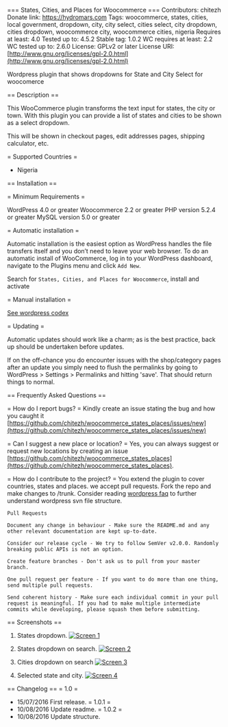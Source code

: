 
=== States, Cities, and Places for Woocommerce ===
Contributors: chitezh
Donate link: https://hydromars.com
Tags: woocommerce, states, cities, local government, dropdown, city, city select, cities select, city dropdown, cities dropdown, woocommerce city, woocommerce cities, nigeria
Requires at least: 4.0
Tested up to: 4.5.2
Stable tag: 1.0.2
WC requires at least: 2.2
WC tested up to: 2.6.0
License: GPLv2 or later
License URI: [http://www.gnu.org/licenses/gpl-2.0.html](http://www.gnu.org/licenses/gpl-2.0.html)

Wordpress plugin that shows dropdowns for State and City Select for woocomerce

== Description ==

This WooCommerce plugin transforms the text input for states, the city or town. With this plugin you can provide a list of states and cities to be shown as a select dropdown.

This will be shown in checkout pages, edit addresses pages, shipping calculator, etc.

= Supported Countries =
 * Nigeria

== Installation ==

= Minimum Requirements =

WordPress 4.0  or greater
Woocommerce 2.2 or greater
PHP version 5.2.4 or greater
MySQL version 5.0 or greater

= Automatic installation =

Automatic installation is the easiest option as WordPress handles the file transfers itself and you don’t need to leave your web browser. To do an automatic install of WooCommerce, log in to your WordPress dashboard, navigate to the Plugins menu and click `Add New`.

Search for `States, Cities, and Places for Woocommerce`, install and activate

= Manual installation =

[See wordpress codex](http://codex.wordpress.org/Managing_Plugins#Manual_Plugin_Installation)

= Updating =


Automatic updates should work like a charm; as is the best practice, back up should be undertaken before updates.

If on the off-chance you do encounter issues with the shop/category pages after an update you simply need to flush the permalinks by going to WordPress > Settings > Permalinks and hitting 'save'. That should return things to normal.

== Frequently Asked Questions ==

= How do I report bugs? =
Kindly create an issue stating the bug and how you caught it [https://github.com/chitezh/woocommerce_states_places/issues/new](https://github.com/chitezh/woocommerce_states_places/issues/new)

= Can I suggest a new place or location? =
Yes, you can always suggest or request new locations by creating an issue [https://github.com/chitezh/woocommerce_states_places](https://github.com/chitezh/woocommerce_states_places).

= How do I contribute to the project? =
You extend the plugin to cover countries, states and places. we accept pull requests. Fork the repo and make changes to /trunk. Consider reading [wordpress faq](https://wordpress.org/plugins/about/faq/) to further understand wordpress svn file structure.

	Pull Requests

	Document any change in behaviour - Make sure the README.md and any other relevant documentation are kept up-to-date.

	Consider our release cycle - We try to follow SemVer v2.0.0. Randomly breaking public APIs is not an option.

	Create feature branches - Don't ask us to pull from your master branch.

	One pull request per feature - If you want to do more than one thing, send multiple pull requests.

	Send coherent history - Make sure each individual commit in your pull request is meaningful. If you had to make multiple intermediate commits while developing, please squash them before submitting.

== Screenshots ==
1. States dropdown.
  	[![Screen 1](https://github.com/chitezh/woocommerce_states_places/blob/master/assets/screenshot-1.png)]()

2. States dropdown on search.
 	[![Screen 2](https://github.com/chitezh/woocommerce_states_places/blob/master/assets/screenshot-2.png)]()

3. Cities dropdown on search
	[![Screen 3](https://github.com/chitezh/woocommerce_states_places/blob/master/assets/screenshot-3.png)]()

4. Selected state and city.
 	[![Screen 4](https://github.com/chitezh/woocommerce_states_places/blob/master/assets/screenshot-4.png)]()

== Changelog ==
= 1.0 =
* 15/07/2016 First release.
= 1.0.1 =
* 10/08/2016 Update readme.
= 1.0.2 =
* 10/08/2016 Update structure.